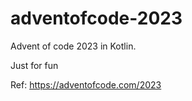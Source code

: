 # adventofcode-2023

Advent of code 2023 in Kotlin.

Just for fun

Ref: https://adventofcode.com/2023
